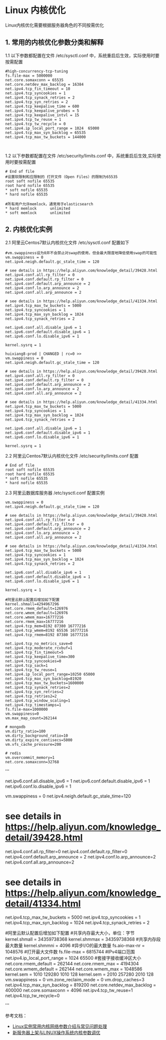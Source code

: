 # Linux 内核优化

Linux内核优化需要根据服务器角色的不同按需优化

## 1. 常用的内核优化参数分类和解释

1.1 以下参数都配置在文件 /etc/sysctl.conf 中，系统重启后生效，实际使用时要按需配置
```
#high-concurrency-tcp-tuning
fs.file-max = 5000000
net.core.somaxconn = 65535
net.core.netdev_max_backlog = 16384
net.ipv4.tcp_fin_timeout = 10
net.ipv4.tcp_syncookies = 1
net.ipv4.tcp_synack_retries = 2
net.ipv4.tcp_syn_retries = 2
net.ipv4.tcp_keepalive_time = 600
net.ipv4.tcp_keepalive_probes = 5
net.ipv4.tcp_keepalive_intvl = 15
net.ipv4.tcp_tw_reuse = 1
net.ipv4.tcp_tw_recycle = 0
net.ipv4.ip_local_port_range = 1024  65000
net.ipv4.tcp_max_syn_backlog = 65535
net.ipv4.tcp_max_tw_buckets = 144000



```

1.2 以下参数都配置在文件 /etc/security/limits.conf 中，系统重启后生效,实际使用时要按需配置
```
# End of file
#设置软限制和应限制的 打开文件（Open Files）的限制为65535
root soft nofile 65535
root hard nofile 65535
* soft nofile 65535
* hard nofile 65535

#所有用户允许memlock，通常用于elasticsearch
* hard memlock      unlimited
* soft memlock      unlimited
```


## 2. 内核优化实例

2.1 阿里云Centos7默认内核优化文件 /etc/sysctl.conf 配置如下
```
#vm.swappiness设为0并不会禁止对swap的使用，但会最大限度地降低使用swap的可能性
vm.swappiness = 0
net.ipv4.neigh.default.gc_stale_time = 120

# see details in https://help.aliyun.com/knowledge_detail/39428.html
net.ipv4.conf.all.rp_filter = 0
net.ipv4.conf.default.rp_filter = 0
net.ipv4.conf.default.arp_announce = 2
net.ipv4.conf.lo.arp_announce = 2
net.ipv4.conf.all.arp_announce = 2

# see details in https://help.aliyun.com/knowledge_detail/41334.html
net.ipv4.tcp_max_tw_buckets = 5000
net.ipv4.tcp_syncookies = 1
net.ipv4.tcp_max_syn_backlog = 1024
net.ipv4.tcp_synack_retries = 2

net.ipv6.conf.all.disable_ipv6 = 1
net.ipv6.conf.default.disable_ipv6 = 1
net.ipv6.conf.lo.disable_ipv6 = 1

kernel.sysrq = 1

huixiang8-prod | CHANGED | rc=0 >>
vm.swappiness = 0
net.ipv4.neigh.default.gc_stale_time = 120

# see details in https://help.aliyun.com/knowledge_detail/39428.html
net.ipv4.conf.all.rp_filter = 0
net.ipv4.conf.default.rp_filter = 0
net.ipv4.conf.default.arp_announce = 2
net.ipv4.conf.lo.arp_announce = 2
net.ipv4.conf.all.arp_announce = 2

# see details in https://help.aliyun.com/knowledge_detail/41334.html
net.ipv4.tcp_max_tw_buckets = 5000
net.ipv4.tcp_syncookies = 1
net.ipv4.tcp_max_syn_backlog = 1024
net.ipv4.tcp_synack_retries = 2

net.ipv6.conf.all.disable_ipv6 = 1
net.ipv6.conf.default.disable_ipv6 = 1
net.ipv6.conf.lo.disable_ipv6 = 1

kernel.sysrq = 1

```

2.2 阿里云Centos7默认内核优化文件 /etc/security/limits.conf 配置

```
# End of file
root soft nofile 65535
root hard nofile 65535
* soft nofile 65535
* hard nofile 65535
```
2.3 阿里云数据库服务器 /etc/sysctl.conf  配置实例
```
vm.swappiness = 0
net.ipv4.neigh.default.gc_stale_time = 120

# see details in https://help.aliyun.com/knowledge_detail/39428.html
net.ipv4.conf.all.rp_filter = 0
net.ipv4.conf.default.rp_filter = 0
net.ipv4.conf.default.arp_announce = 2
net.ipv4.conf.lo.arp_announce = 2
net.ipv4.conf.all.arp_announce = 2

# see details in https://help.aliyun.com/knowledge_detail/41334.html
net.ipv4.tcp_max_tw_buckets = 5000
net.ipv4.tcp_syncookies = 1
net.ipv4.tcp_max_syn_backlog = 1024
net.ipv4.tcp_synack_retries = 2

net.ipv6.conf.all.disable_ipv6 = 1
net.ipv6.conf.default.disable_ipv6 = 1
net.ipv6.conf.lo.disable_ipv6 = 1

kernel.sysrq = 1

#阿里云默认配置后增加如下配置
kernel.shmall=4294967296
net.core.rmem_default=126976
net.core.wmem_default=126976
net.core.wmem_max=16777216
net.core.rmem_max=16777216
net.ipv4.tcp_mem=8192 87380 16777216
net.ipv4.tcp_wmem=8192 65536 16777216
net.ipv4.tcp_rmem=8192 87380 16777216

net.ipv4.tcp_no_metrics_save=0
net.ipv4.tcp_moderate_rcvbuf=1
net.ipv4.tcp_fin_timeout=5
net.ipv4.tcp_keepalive_time=300
net.ipv4.tcp_syncookies=0
net.ipv4.tcp_sack=1
net.ipv4.tcp_tw_reuse=1
net.ipv4.ip_local_port_range=10250 65000
net.ipv4.tcp_max_syn_backlog=81920
net.ipv4.tcp_max_tw_buckets=1600000
net.ipv4.tcp_synack_retries=2
net.ipv4.tcp_syn_retries=2
net.ipv4.tcp_retries2=2
net.ipv4.tcp_window_scaling=1
net.ipv4.tcp_timestamps=1
fs.file-max=1000000
vm.swappiness=0
vm.max_map_count=262144

# mongodb
vm.dirty_ratio=100
vm.dirty_background_ratio=10
vm.dirty_expire_centisecs=5000
vm.vfs_cache_pressure=200

# redis
vm.overcommit_memory=1
net.core.somaxconn=32768

```

'''

net.ipv6.conf.all.disable_ipv6 = 1
net.ipv6.conf.default.disable_ipv6 = 1
net.ipv6.conf.lo.disable_ipv6 = 1

vm.swappiness = 0
net.ipv4.neigh.default.gc_stale_time=120


# see details in https://help.aliyun.com/knowledge_detail/39428.html
net.ipv4.conf.all.rp_filter=0
net.ipv4.conf.default.rp_filter=0
net.ipv4.conf.default.arp_announce = 2
net.ipv4.conf.lo.arp_announce=2
net.ipv4.conf.all.arp_announce=2


# see details in https://help.aliyun.com/knowledge_detail/41334.html
net.ipv4.tcp_max_tw_buckets = 5000
net.ipv4.tcp_syncookies = 1
net.ipv4.tcp_max_syn_backlog = 1024
net.ipv4.tcp_synack_retries = 2


#阿里云默认配置后增加如下配置
#共享内存最大大小，单位：字节
kernel.shmall = 34359738368
kernel.shmmax = 34359738368
#共享内存段最大数量
kernel.shmmni = 4096
#异步I/O的最大数量
fs.aio-max-nr = 1048576
#打开最大文件数
fs.file-max = 6815744
#IPv4端口范围
net.ipv4.ip_local_port_range = 1024 65500
#套接字接收缓冲区大小
net.core.rmem_default = 262144
net.core.rmem_max = 4194304
net.core.wmem_default = 262144
net.core.wmem_max = 1048586
kernel.sem = 1010 129280 1010 128
kernel.sem = 2010 257280 2010 128
vm.swappiness = 0
vm.zone_reclaim_mode = 0
vm.drop_caches=3
net.ipv4.tcp_max_syn_backlog = 819200
net.core.netdev_max_backlog = 400000
net.core.somaxconn = 4096
net.ipv4.tcp_tw_reuse=1
net.ipv4.tcp_tw_recycle=0

'''

参考文档：
* [Linux实例常用内核网络参数介绍与常见问题处理](https://help.aliyun.com/knowledge_detail/41334.html)
* [新服务器上架与LINUX操作系统内核参数调优](https://www.cnblogs.com/hai-better/p/10368475.html)

